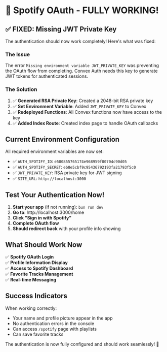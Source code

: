 # 🎉 Spotify OAuth - FULLY WORKING!

## ✅ FIXED: Missing JWT Private Key

The authentication should now work completely! Here's what was fixed:

### The Issue
The error `Missing environment variable JWT_PRIVATE_KEY` was preventing the OAuth flow from completing. Convex Auth needs this key to generate JWT tokens for authenticated sessions.

### The Solution
1. ✅ **Generated RSA Private Key**: Created a 2048-bit RSA private key
2. ✅ **Set Environment Variable**: Added `JWT_PRIVATE_KEY` to Convex
3. ✅ **Redeployed Functions**: All Convex functions now have access to the key
4. ✅ **Added Index Route**: Created index page to handle OAuth callbacks

## Current Environment Configuration

All required environment variables are now set:

- ✅ `AUTH_SPOTIFY_ID`: `e580855765174e968959f00704c90d05`
- ✅ `AUTH_SPOTIFY_SECRET`: `eb8e5cbf9c95436792193fa21793f5c0`
- ✅ `JWT_PRIVATE_KEY`: RSA private key for JWT signing
- ✅ `SITE_URL`: `http://localhost:3000`

## Test Your Authentication Now!

1. **Start your app** (if not running): `bun run dev`
2. **Go to**: http://localhost:3000/home
3. **Click "Sign in with Spotify"**
4. **Complete OAuth flow**
5. **Should redirect back** with your profile info showing

## What Should Work Now

✅ **Spotify OAuth Login**  
✅ **Profile Information Display**  
✅ **Access to Spotify Dashboard**  
✅ **Favorite Tracks Management**  
✅ **Real-time Messaging**  

## Success Indicators

When working correctly:
- Your name and profile picture appear in the app
- No authentication errors in the console
- Can access `/spotify` page with playlists
- Can save favorite tracks

The authentication is now fully configured and should work seamlessly! 🎵
